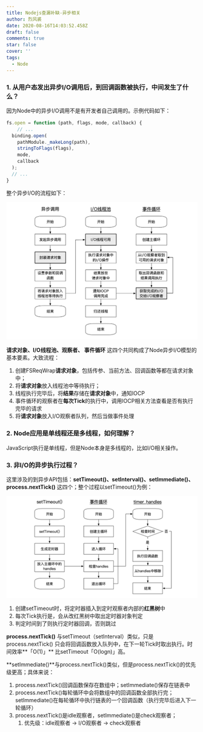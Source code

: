 ```yaml
---
title: Nodejs查漏补缺-异步相关
author: 烈风裘
date: 2020-08-16T14:03:52.458Z
draft: false
comments: true
star: false
cover: ''
tags: 
  - Node
---
```


### 1. 从用户态发出异步I/O调用后，到回调函数被执行，中间发生了什么？

因为Node中的异步I/O调用不是有开发者自己调用的。示例代码如下：

```javascript
fs.open = function (path, flags, mode, callback) {
	// ...
  binding.open(
    pathModule._makeLong(path), 
    stringToFlags(flags), 
    mode, 
    callback
  );
  // ...
}
```

整个异步I/O的流程如下：

![异步I/O的流程](images/image-20200816210914233.png)

**请求对象、I/O线程池、观察者、 事件循环** 这四个共同构成了Node异步I/O模型的基本要素。大致流程：

1. 创建FSReqWrap**请求对象**，包括传参、当前方法、回调函数等都在请求对象中；
2. 将**请求对象**放入线程池中等待执行；
3. 线程执行完毕后，将**结果**存储在**请求对象**中，通知IOCP
4. 事件循环的观察者在**每次Tick**的执行中，调用IOCP相关方法查看是否有执行完毕的请求
5. 将**请求对象**放入I/O观察者队列，然后当做事件处理



### 2. Node应用是单线程还是多线程，如何理解？

JavaScript执行是单线程，但是Node本身是多线程的，比如I/O相关操作。



### 3. 非I/O的异步执行过程？

这里涉及的到异步API包括：**setTimeout()、setInterval()、setImmediate()、process.nextTick()** 这四个；整个过程以setTimeout()为例：

![非I/O的异步流程](images/image-20200816213701565.png)

1. 创建setTimeout时，将定时器插入到定时观察者内部的**红黑树**中
2. 每次Tick执行是，会从改红黑树中取出定时器对象判定
3. 判定时间到了则执行定时器回调，否则跳过



**process.nextTick()** 与setTimeout（setInterval）类似，只是process.nextTick() 只会将回调函数放入队列中，在下一轮Tick时取出执行。时间效率**「O(1)」** 比setTimeout「O(logn)」高。



**setImmediate()**与process.nextTick()类似，但是process.nextTick()的优先级更高；具体来说：

1. process.nextTick()回调函数保存在数组中；setImmediate()保存在链表中
2. process.nextTick()每轮循环中会将数组中的回调函数全部执行完；setImmediate()在每轮循环中执行链表的一个回调函数（执行完毕后进入下一轮循环）
3. process.nextTick()是idle观察者，setImmediate()是check观察者；
   1. 优先级：idle观察者 -> I/O观察者 -> check观察者















